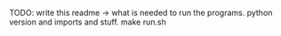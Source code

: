 TODO: write this readme -> what is needed to run the programs. python version and imports and stuff.
make run.sh
